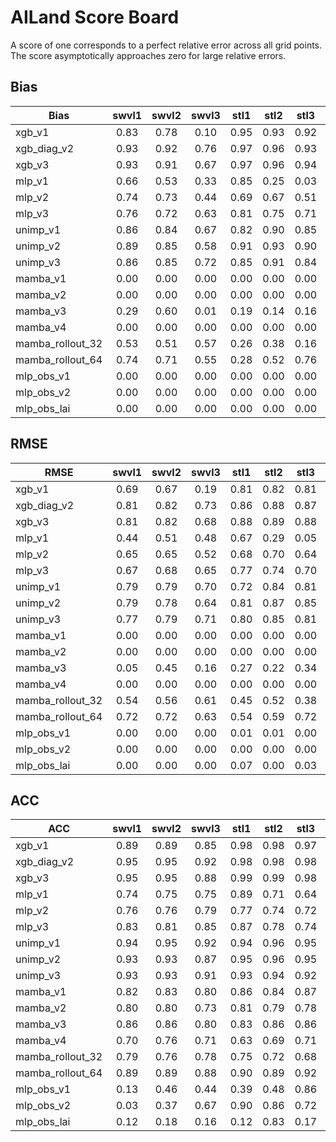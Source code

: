 # AILand Score Board

A score of one corresponds to a perfect relative error across all grid points. The score asymptotically approaches zero for large relative errors.
## Bias

|Bias|swvl1|swvl2|swvl3|stl1|stl2|stl3|snowc|d2m|t2m|skt|sshf|slhf|aco2gpp|dis|e|sro|ssro|
|-|:-:|:-:|:-:|:-:|:-:|:-:|:-:|:-:|:-:|:-:|:-:|:-:|:-:|:-:|:-:|:-:|:-:|
|xgb_v1|0.83|0.78|0.10|0.95|0.93|0.92|0.33|nan|nan|nan|nan|nan|nan|nan|nan|nan|nan|
|xgb_diag_v2|0.93|0.92|0.76|0.97|0.96|0.93|0.92|1.00|1.00|0.99|0.98|0.98|0.95|0.00|0.97|0.75|0.00|
|xgb_v3|0.93|0.91|0.67|0.97|0.96|0.94|0.93|1.00|1.00|0.99|0.98|0.97|0.93|0.00|0.96|0.40|0.00|
|mlp_v1|0.66|0.53|0.33|0.85|0.25|0.03|0.89|0.93|0.96|0.87|0.92|0.89|0.81|0.00|0.79|0.00|0.00|
|mlp_v2|0.74|0.73|0.44|0.69|0.67|0.51|0.75|0.96|0.94|0.89|0.86|0.86|0.86|0.00|0.77|0.00|0.00|
|mlp_v3|0.76|0.72|0.63|0.81|0.75|0.71|0.75|0.96|0.96|0.94|0.91|0.89|0.87|0.00|0.85|0.13|0.00|
|unimp_v1|0.86|0.84|0.67|0.82|0.90|0.85|0.93|0.92|0.93|0.93|0.96|0.96|0.90|0.00|0.95|0.63|0.00|
|unimp_v2|0.89|0.85|0.58|0.91|0.93|0.90|0.87|0.98|0.98|0.97|0.96|0.95|0.92|0.00|0.91|0.38|0.00|
|unimp_v3|0.86|0.85|0.72|0.85|0.91|0.84|0.85|0.96|0.97|0.96|0.96|0.93|0.92|0.00|0.92|0.49|0.00|
|mamba_v1|0.00|0.00|0.00|0.00|0.00|0.00|0.69|0.00|0.88|0.00|0.00|0.00|0.00|0.00|0.00|0.00|0.00|
|mamba_v2|0.00|0.00|0.00|0.00|0.00|0.00|0.62|0.00|0.00|0.00|0.00|0.00|0.00|0.00|0.00|0.00|0.00|
|mamba_v3|0.29|0.60|0.01|0.19|0.14|0.16|0.83|0.00|0.00|0.00|0.00|0.00|0.00|0.00|0.00|0.00|0.00|
|mamba_v4|0.00|0.00|0.00|0.00|0.00|0.00|0.86|0.00|0.00|0.00|0.00|0.00|0.00|0.00|0.00|0.00|0.00|
|mamba_rollout_32|0.53|0.51|0.57|0.26|0.38|0.16|0.75|0.90|0.93|0.92|0.93|0.90|0.81|0.00|0.87|0.63|0.00|
|mamba_rollout_64|0.74|0.71|0.55|0.28|0.52|0.76|0.79|0.95|0.96|0.96|0.93|0.93|0.86|0.00|0.91|0.68|0.00|
|mlp_obs_v1|0.00|0.00|0.00|0.00|0.00|0.00|0.74|0.00|0.00|0.00|0.00|0.00|0.00|0.00|0.00|0.00|0.00|
|mlp_obs_v2|0.00|0.00|0.00|0.00|0.00|0.00|0.42|0.00|0.03|0.04|0.00|0.00|0.47|0.00|0.00|0.00|0.00|
|mlp_obs_lai|0.00|0.00|0.00|0.00|0.00|0.00|0.19|0.00|0.00|0.00|0.00|0.00|0.00|0.00|0.00|0.00|0.00|

## RMSE

|RMSE|swvl1|swvl2|swvl3|stl1|stl2|stl3|snowc|d2m|t2m|skt|sshf|slhf|aco2gpp|dis|e|sro|ssro|
|-|:-:|:-:|:-:|:-:|:-:|:-:|:-:|:-:|:-:|:-:|:-:|:-:|:-:|:-:|:-:|:-:|:-:|
|xgb_v1|0.69|0.67|0.19|0.81|0.82|0.81|0.21|nan|nan|nan|nan|nan|nan|nan|nan|nan|nan|
|xgb_diag_v2|0.81|0.82|0.73|0.86|0.88|0.87|0.70|0.96|0.96|0.89|0.71|0.77|0.77|0.00|0.74|0.18|0.00|
|xgb_v3|0.81|0.82|0.68|0.88|0.89|0.88|0.72|0.96|0.96|0.91|0.77|0.80|0.80|0.00|0.77|0.04|0.00|
|mlp_v1|0.44|0.51|0.48|0.67|0.29|0.05|0.64|0.73|0.77|0.73|0.60|0.67|0.63|0.00|0.63|0.00|0.00|
|mlp_v2|0.65|0.65|0.52|0.68|0.70|0.64|0.62|0.90|0.90|0.84|0.71|0.69|0.71|0.00|0.64|0.00|0.00|
|mlp_v3|0.67|0.68|0.65|0.77|0.74|0.70|0.65|0.90|0.92|0.87|0.73|0.73|0.74|0.00|0.68|0.02|0.00|
|unimp_v1|0.79|0.79|0.70|0.72|0.84|0.81|0.76|0.82|0.87|0.84|0.73|0.77|0.76|0.00|0.75|0.20|0.00|
|unimp_v2|0.79|0.78|0.64|0.81|0.87|0.85|0.67|0.92|0.93|0.90|0.76|0.78|0.79|0.00|0.76|0.11|0.00|
|unimp_v3|0.77|0.79|0.71|0.80|0.85|0.81|0.69|0.91|0.93|0.89|0.76|0.77|0.79|0.00|0.75|0.11|0.00|
|mamba_v1|0.00|0.00|0.00|0.00|0.00|0.00|0.54|0.00|0.75|0.73|0.00|0.00|0.00|0.00|0.00|0.00|0.00|
|mamba_v2|0.00|0.00|0.00|0.00|0.00|0.00|0.50|0.00|0.00|0.00|0.00|0.00|0.00|0.00|0.00|0.00|0.00|
|mamba_v3|0.05|0.45|0.16|0.27|0.22|0.34|0.65|0.00|0.00|0.00|0.00|0.00|0.00|0.00|0.00|0.00|0.00|
|mamba_v4|0.00|0.00|0.00|0.00|0.00|0.00|0.66|0.00|0.00|0.00|0.00|0.00|0.00|0.00|0.00|0.00|0.00|
|mamba_rollout_32|0.54|0.56|0.61|0.45|0.52|0.38|0.58|0.78|0.78|0.77|0.65|0.66|0.63|0.00|0.68|0.23|0.00|
|mamba_rollout_64|0.72|0.72|0.63|0.54|0.59|0.72|0.61|0.85|0.87|0.84|0.69|0.73|0.72|0.00|0.76|0.28|0.00|
|mlp_obs_v1|0.00|0.00|0.00|0.01|0.01|0.00|0.53|0.00|0.00|0.00|0.61|0.61|0.00|0.00|0.00|0.00|0.00|
|mlp_obs_v2|0.00|0.00|0.00|0.00|0.00|0.00|0.40|0.00|0.14|0.10|0.50|0.47|0.29|0.00|0.00|0.00|0.00|
|mlp_obs_lai|0.00|0.00|0.00|0.07|0.00|0.03|0.32|0.00|0.00|0.00|0.00|0.00|0.00|0.00|0.00|0.00|0.00|

## ACC

|ACC|swvl1|swvl2|swvl3|stl1|stl2|stl3|snowc|d2m|t2m|skt|sshf|slhf|aco2gpp|dis|e|sro|ssro|
|-|:-:|:-:|:-:|:-:|:-:|:-:|:-:|:-:|:-:|:-:|:-:|:-:|:-:|:-:|:-:|:-:|:-:|
|xgb_v1|0.89|0.89|0.85|0.98|0.98|0.97|0.59|nan|nan|nan|nan|nan|nan|nan|nan|nan|nan|
|xgb_diag_v2|0.95|0.95|0.92|0.98|0.98|0.98|0.92|1.00|1.00|0.99|0.93|0.96|0.97|0.45|0.95|0.49|0.30|
|xgb_v3|0.95|0.95|0.88|0.99|0.99|0.98|0.93|1.00|1.00|0.99|0.96|0.97|0.97|0.38|0.96|0.39|0.29|
|mlp_v1|0.74|0.75|0.75|0.89|0.71|0.64|0.88|0.93|0.94|0.91|0.83|0.87|0.85|0.25|0.81|0.48|0.42|
|mlp_v2|0.76|0.76|0.79|0.77|0.74|0.72|0.78|0.99|0.99|0.97|0.89|0.84|0.87|0.29|0.76|0.54|0.36|
|mlp_v3|0.83|0.81|0.85|0.87|0.78|0.74|0.80|0.99|1.00|0.98|0.93|0.90|0.94|0.50|0.82|0.57|0.53|
|unimp_v1|0.94|0.95|0.92|0.94|0.96|0.95|0.95|0.97|0.98|0.97|0.94|0.95|0.96|0.35|0.94|0.62|0.57|
|unimp_v2|0.93|0.93|0.87|0.95|0.96|0.95|0.88|0.99|1.00|0.99|0.95|0.95|0.96|0.25|0.93|0.62|0.33|
|unimp_v3|0.93|0.93|0.91|0.93|0.94|0.92|0.87|0.99|1.00|0.99|0.94|0.92|0.96|0.45|0.91|0.62|0.58|
|mamba_v1|0.82|0.83|0.80|0.86|0.84|0.87|0.71|0.90|0.92|0.91|0.83|0.84|0.86|0.21|0.84|0.59|0.36|
|mamba_v2|0.80|0.80|0.73|0.81|0.79|0.78|0.78|0.81|0.82|0.81|0.77|0.76|0.80|0.25|0.76|0.58|0.45|
|mamba_v3|0.86|0.86|0.80|0.83|0.86|0.86|0.83|0.91|0.93|0.92|0.84|0.86|0.91|0.11|0.87|0.53|0.37|
|mamba_v4|0.70|0.76|0.71|0.63|0.69|0.71|0.90|0.83|0.83|0.83|0.67|0.74|0.73|0.12|0.67|0.55|0.43|
|mamba_rollout_32|0.79|0.76|0.78|0.75|0.72|0.68|0.77|0.96|0.95|0.94|0.84|0.80|0.85|0.23|0.78|0.65|0.45|
|mamba_rollout_64|0.89|0.89|0.88|0.90|0.89|0.92|0.73|0.97|0.98|0.97|0.90|0.90|0.95|0.33|0.93|0.67|0.52|
|mlp_obs_v1|0.13|0.46|0.44|0.39|0.48|0.86|0.73|0.85|0.94|0.70|0.85|0.85|0.51|0.13|0.51|0.17|0.18|
|mlp_obs_v2|0.03|0.37|0.67|0.90|0.86|0.72|0.52|0.78|0.74|0.51|0.75|0.75|0.62|0.16|0.60|-0.01|0.23|
|mlp_obs_lai|0.12|0.18|0.16|0.12|0.83|0.17|0.08|0.73|0.82|0.60|0.77|0.73|0.17|0.14|0.18|0.05|0.06|

